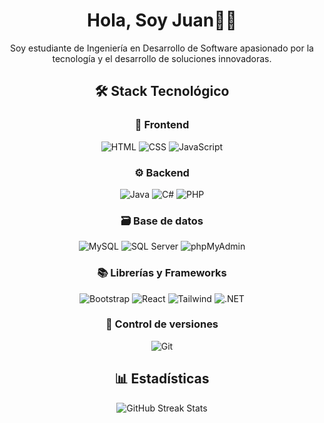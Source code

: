 <div align="center">
  <h1 align="center">Hola, Soy Juan👨‍💻 </h1>
  <p>Soy estudiante de Ingeniería en Desarrollo de Software apasionado por la tecnología y el desarrollo de soluciones innovadoras.</p>
</div>

<div align="center">
  <h2 align="center">🛠️ Stack Tecnológico</h2>
  
  <h3 align="center">🎨 Frontend</h3>
  <p align="center">
    <img src="https://img.shields.io/badge/HTML5-E34F26?style=for-the-badge&logo=html5&logoColor=white" alt="HTML">
    <img src="https://img.shields.io/badge/CSS3-1572B6?style=for-the-badge&logo=css3&logoColor=white" alt="CSS">
    <img src="https://img.shields.io/badge/JavaScript-F7DF1E?style=for-the-badge&logo=javascript&logoColor=black" alt="JavaScript">
  </p>
  
  <h3 align="center">⚙️ Backend</h3>
  <p align="center">
    <img src="https://img.shields.io/badge/Java-ED8B00?style=for-the-badge&logo=openjdk&logoColor=white" alt="Java">
    <img src="https://img.shields.io/badge/C%23-239120?style=for-the-badge&logo=c-sharp&logoColor=white" alt="C#">
    <img src="https://img.shields.io/badge/PHP-777BB4?style=for-the-badge&logo=php&logoColor=white" alt="PHP">
  </p>
  
  <h3 align="center">🗃️ Base de datos</h3>
  <p align="center">
    <img src="https://img.shields.io/badge/MySQL-4479A1?style=for-the-badge&logo=mysql&logoColor=white" alt="MySQL">
    <img src="https://img.shields.io/badge/SQL%20Server-CC2927?style=for-the-badge&logo=microsoft-sql-server&logoColor=white" alt="SQL Server">
    <img src="https://img.shields.io/badge/phpMyAdmin-6C78AF?style=for-the-badge&logo=phpmyadmin&logoColor=white" alt="phpMyAdmin">
  </p>
  
  <h3 align="center">📚 Librerías y Frameworks</h3>
  <p align="center">
    <img src="https://img.shields.io/badge/Bootstrap-7952B3?style=for-the-badge&logo=bootstrap&logoColor=white" alt="Bootstrap">
    <img src="https://img.shields.io/badge/React-61DAFB?style=for-the-badge&logo=react&logoColor=black" alt="React">
    <img src="https://img.shields.io/badge/Tailwind_CSS-38B2AC?style=for-the-badge&logo=tailwind-css&logoColor=white" alt="Tailwind">
    <img src="https://img.shields.io/badge/.NET-512BD4?style=for-the-badge&logo=dotnet&logoColor=white" alt=".NET">
  </p>
  
  <h3 align="center">🔄 Control de versiones</h3>
  <p align="center">
    <img src="https://img.shields.io/badge/GIT-E44C30?style=for-the-badge&logo=git&logoColor=white" alt="Git">
  </p>
</div>

<div align="center">
  <h2 align="center">📊 Estadísticas</h2>
  
  <img src="https://github-readme-streak-stats.herokuapp.com/?user=JuanV24&theme=radical" alt="GitHub Streak Stats" />
</div>
